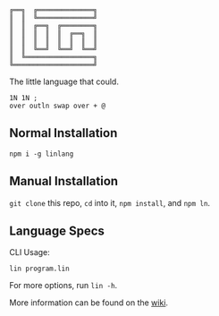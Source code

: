 ```
╔══╗  ╔══════════════╗
║  ║  ╚══════════════╝
║  ║  ╔══╗  ╔════════╗
║  ║  ║  ║  ║  ╔══╗  ║
║  ║  ║  ║  ║  ║  ║  ║
║  ║  ╚══╝  ╚══╝  ╚══╝
║  ╚═════════════════╗
╚════════════════════╝
```

The little language that could.

```
1N 1N ;
over outln swap over + @
```

## Normal Installation

    npm i -g linlang

## Manual Installation

`git clone` this repo, `cd` into it, `npm install`, and `npm ln`.

## Language Specs

CLI Usage:

    lin program.lin

For more options, run `lin -h`.

More information can be found on the [wiki](https://github.com/molarmanful/lin/wiki).